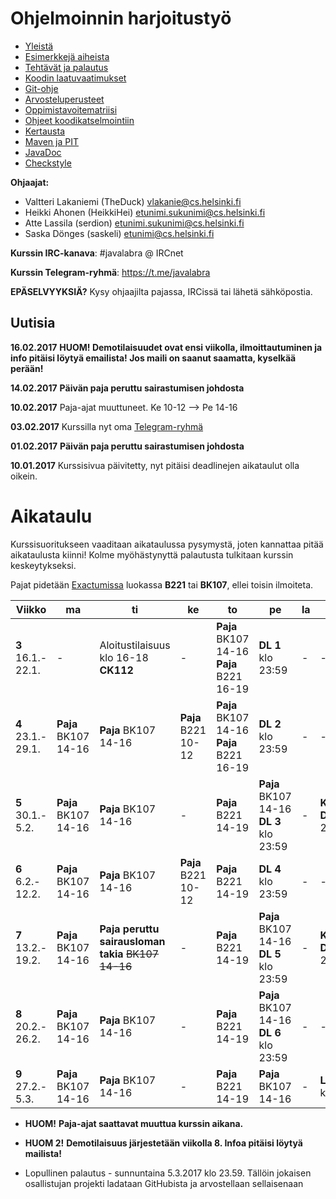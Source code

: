 # Ohjelmoinnin harjoitustyö
* [Yleistä](ohjeet/Yleista.md)
* [Esimerkkejä aiheista](ohjeet/Esimerkkeja-aiheista.md)
* [Tehtävät ja palautus](ohjeet/Tehtavat-ja-palautus.md)
* [Koodin laatuvaatimukset](ohjeet/Koodin-laatuvaatimukset.md)
* [Git-ohje](ohjeet/Git-ohje.md)
* [Arvosteluperusteet](ohjeet/Arvosteluperusteet.md)
* [Oppimistavoitematriisi](http://www.cs.helsinki.fi/courses/58160/matriisi)
* [Ohjeet koodikatselmointiin](ohjeet/Koodikatselmointi.md)
* [Kertausta](ohjeet/Kertausta.md)
* [Maven ja PIT](ohjeet/Maven-ja-PIT.md)
* [JavaDoc](ohjeet/JavaDoc.md)
* [Checkstyle](ohjeet/Checkstyle.md)

**Ohjaajat:**
* Valtteri Lakaniemi (TheDuck) vlakanie@cs.helsinki.fi
* Heikki Ahonen (HeikkiHei) etunimi.sukunimi@cs.helsinki.fi
* Atte Lassila (serdion) etunimi.sukunimi@cs.helsinki.fi
* Saska Dönges (saskeli) etunimi@cs.helsinki.fi

**Kurssin IRC-kanava**:
\#javalabra @ IRCnet

**Kurssin Telegram-ryhmä**:
https://t.me/javalabra

**EPÄSELVYYKSIÄ?** Kysy ohjaajilta pajassa, IRCissä tai lähetä sähköpostia.

## Uutisia

**16.02.2017** **HUOM! Demotilaisuudet ovat ensi viikolla, ilmoittautuminen ja info pitäisi löytyä emailista! Jos maili on saanut saamatta, kyselkää perään!**

**14.02.2017** **Päivän paja peruttu sairastumisen johdosta**

**10.02.2017** Paja-ajat muuttuneet. Ke 10-12 --> Pe 14-16

**03.02.2017** Kurssilla nyt oma [Telegram-ryhmä](https://t.me/javalabra)

**01.02.2017** **Päivän paja peruttu sairastumisen johdosta**

**10.01.2017** Kurssisivua päivitetty, nyt pitäisi deadlinejen aikataulut olla oikein.

# Aikataulu

Kurssisuoritukseen vaaditaan aikataulussa pysymystä, joten kannattaa pitää aikataulusta kiinni! Kolme myöhästynyttä palautusta tulkitaan kurssin keskeytykseksi.

Pajat pidetään [Exactumissa](http://www.helsinki.fi/teknos/opetustilat/kumpula/gh2b/default.htm) luokassa **B221** tai **BK107**, ellei toisin ilmoiteta.

| Viikko | ma | ti | ke | to | pe | la | su |
| --- | --- | --- | --- | --- | --- | --- | --- |
| **3** <br> 16.1.-<br>22.1. | - | Aloitustilaisuus<br>klo 16-18 **CK112** | - | **Paja** BK107<br>14-16<br>**Paja** B221<br>16-19 | **DL 1** klo 23:59 | - | - |
| **4** <br> 23.1.-<br>29.1. | **Paja** BK107<br>14-16 | **Paja** BK107<br>14-16 | **Paja** B221<br> 10-12<br> | **Paja** BK107<br>14-16<br>**Paja** B221<br>16-19 | **DL 2** klo 23:59 | - | - |
| **5** <br> 30.1.-<br>5.2.  | **Paja** BK107<br>14-16 | **Paja** BK107<br>14-16 | - | **Paja** B221<br>14-19 |**Paja** BK107<br>14-16<br> **DL 3** klo 23:59 | - | **Katselmointi 1 DL**<br> 23:59 |
| **6** <br> 6.2.-<br>12.2.  | **Paja** BK107<br>14-16 | **Paja** BK107<br>14-16 | **Paja** B221<br> 10-12<br> | **Paja** B221<br>14-19 | **DL 4** klo 23:59 | - | - |
| **7** <br> 13.2.-<br>19.2.  | **Paja** BK107<br>14-16 | **Paja peruttu sairausloman takia** ~~BK107<br>14-16~~ | - | **Paja** B221<br>14-19 | **Paja** BK107<br> 14-16<br> **DL 5** klo 23:59 | - | **Katselmointi 2 DL**<br> 23:59 |
| **8** <br> 20.2.-<br>26.2.  | **Paja** BK107<br>14-16 |**Paja** BK107<br>14-16   | - | **Paja** B221<br>14-19 | **Paja** BK107<br> 14-16<br> **DL 6** klo 23:59 | - | - |
| **9** <br> 27.2.-<br>5.3.  | **Paja** BK107<br>14-16 | **Paja** BK107<br>14-16 | - | **Paja** B221<br>14-19 | **Paja** BK107<br> 14-16 | - | **Loppupalautus** klo 23:59 |

* **HUOM!** **Paja-ajat saattavat muuttua kurssin aikana.**

* **HUOM 2!** **Demotilaisuus järjestetään viikolla 8. Infoa pitäisi löytyä mailista!**

* Lopullinen palautus - sunnuntaina 5.3.2017 klo 23.59. Tällöin jokaisen osallistujan projekti ladataan GitHubista ja arvostellaan sellaisenaan
